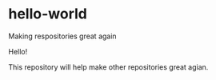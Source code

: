 # hello-world
Making respositories great again

Hello!

This repository will help make other repositories great agian.

